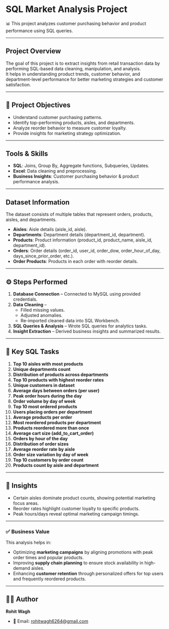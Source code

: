 # SQL Market Analysis Project

📊 This project analyzes customer purchasing behavior and product performance using SQL queries.

---

## Project Overview
The goal of this project is to extract insights from retail transaction data by performing SQL-based data cleaning, manipulation, and analysis.  
It helps in understanding product trends, customer behavior, and department-level performance for better marketing strategies and customer satisfaction.

---

## 📌 Project Objectives
- Understand customer purchasing patterns.
- Identify top-performing products, aisles, and departments.
- Analyze reorder behavior to measure customer loyalty.
- Provide insights for marketing strategy optimization.

---

## Tools & Skills
- **SQL**: Joins, Group By, Aggregate functions, Subqueries, Updates.
- **Excel**: Data cleaning and preprocessing.
- **Business Insights**: Customer purchasing behavior & product performance analysis.

---

## Dataset Information
The dataset consists of multiple tables that represent orders, products, aisles, and departments.
- **Aisles**: Aisle details (aisle_id, aisle).
- **Departments**: Department details (department_id, department).
- **Products**: Product information (product_id, product_name, aisle_id, department_id).
- **Orders**: Order details (order_id, user_id, order_dow, order_hour_of_day, days_since_prior_order, etc.).
- **Order Products**: Products in each order with reorder details.

---

## ⚙️ Steps Performed
1. **Database Connection** – Connected to MySQL using provided credentials.  
2. **Data Cleaning** –  
   - Filled missing values.  
   - Adjusted anomalies.  
   - Re-imported cleaned data into SQL Workbench.  
3. **SQL Queries & Analysis** – Wrote SQL queries for analytics tasks.  
4. **Insight Extraction** – Derived business insights and summarized results.

---

## 📌 Key SQL Tasks
1. **Top 10 aisles with most products**  
2. **Unique departments count**  
3. **Distribution of products across departments**  
4. **Top 10 products with highest reorder rates**  
5. **Unique customers in dataset**  
6. **Average days between orders (per user)**  
7. **Peak order hours during the day**  
8. **Order volume by day of week**  
9. **Top 10 most ordered products**  
10. **Users placing orders per department**  
11. **Average products per order**  
12. **Most reordered products per department**  
13. **Products reordered more than once**  
14. **Average cart size (add_to_cart_order)**  
15. **Orders by hour of the day**  
16. **Distribution of order sizes**  
17. **Average reorder rate by aisle**  
18. **Order size variation by day of week**  
19. **Top 10 customers by order count**  
20. **Products count by aisle and department**

---

## 🚀 Insights
- Certain aisles dominate product counts, showing potential marketing focus areas.
- Reorder rates highlight customer loyalty to specific products.
- Peak hours/days reveal optimal marketing campaign timings.

---

### ✅ Business Value
This analysis helps in:  
- Optimizing **marketing campaigns** by aligning promotions with peak order times and popular products.  
- Improving **supply chain planning** to ensure stock availability in high-demand aisles.  
- Enhancing **customer retention** through personalized offers for top users and frequently reordered products.

---

## 👨‍💻 Author
**Rohit Wagh**  
- 📧 Email: [rohitwagh6264@gmail.com](mailto:rohitwagh6264@egmail.com) 
